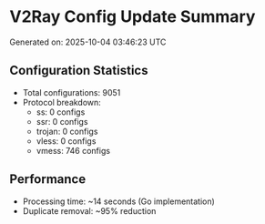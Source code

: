 # V2Ray Config Update Summary
Generated on: 2025-10-04 03:46:23 UTC

## Configuration Statistics
- Total configurations: 9051
- Protocol breakdown:
  - ss: 0 configs
  - ssr: 0 configs
  - trojan: 0 configs
  - vless: 0 configs
  - vmess: 746 configs

## Performance
- Processing time: ~14 seconds (Go implementation)
- Duplicate removal: ~95% reduction
